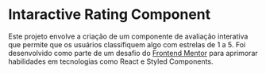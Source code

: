# Intaractive Rating Component

Este projeto envolve a criação de um componente de avaliação interativa que permite que os usuários classifiquem algo com estrelas de 1 a 5. Foi desenvolvido como parte de um desafio do [Frontend Mentor](https://www.frontendmentor.io) para aprimorar habilidades em tecnologias como React e Styled Components.
